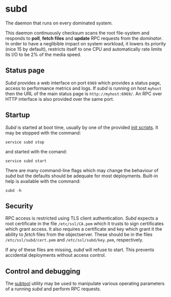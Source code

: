 # subd
The daemon that runs on every dominated system.

This daemon continuously checksum scans the root file-system and responds to
**poll**, **fetch files** and **update** RPC requests from the *dominator*.
In order to have a neglibible impact on system workload, it lowers its priority
(nice 15 by default), restricts itself to one CPU and automatically rate limits
its I/O to be 2% of the media speed.

## Status page
*Subd* provides a web interface on port `6969` which provides a status page,
access to performance metrics and logs. If *subd* is running on host `myhost`
then the URL of the main status page is `http://myhost:6969/`. An RPC over HTTP
interface is also provided over the same port.

## Startup
*Subd* is started at boot time, usually by one of the provided
[init scripts](../../init.d/). It may be stopped with the command:

```
service subd stop
```

and started with the comand:

```
service subd start
```

There are many command-line flags which may change the behaviour of *subd* but
the defaults should be adequate for most deployments. Built-in help is available
with the command:

```
subd -h
```

## Security
RPC access is restricted using TLS client authentication. *Subd* expects a root
certificate in the file `/etc/ssl/CA.pem` which it trusts to sign certificates
which grant access. It also requires a certificate and key which grant it the
ability to *fetch* files from the objectserver. These should be in the files
`/etc/ssl/subd/cert.pem` and `/etc/ssl/subd/key.pem`, respectively.

If any of these files are missing, *subd* will refuse to start. This prevents
accidental deployments without access control.

## Control and debugging
The [subtool](../subtool/README.md) utility may be used to manipulate various
operating parameters of a running *subd* and perform RPC requests.
